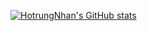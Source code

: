 [![HotrungNhan's GitHub stats](https://github-readme-stats.vercel.app/api?username=hotrungnhan)](https://github.com/anuraghazra/github-readme-stats)
